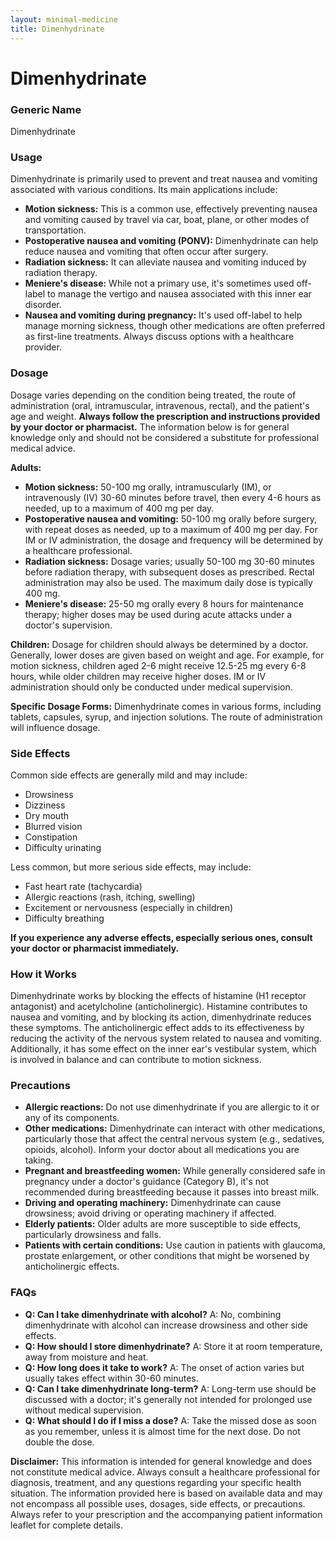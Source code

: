 ```yaml
---
layout: minimal-medicine
title: Dimenhydrinate
---
```


# Dimenhydrinate
### Generic Name
Dimenhydrinate

### Usage

Dimenhydrinate is primarily used to prevent and treat nausea and vomiting associated with various conditions. Its main applications include:

* **Motion sickness:**  This is a common use, effectively preventing nausea and vomiting caused by travel via car, boat, plane, or other modes of transportation.
* **Postoperative nausea and vomiting (PONV):** Dimenhydrinate can help reduce nausea and vomiting that often occur after surgery.
* **Radiation sickness:** It can alleviate nausea and vomiting induced by radiation therapy.
* **Meniere's disease:** While not a primary use, it's sometimes used off-label to manage the vertigo and nausea associated with this inner ear disorder.
* **Nausea and vomiting during pregnancy:**  It's used off-label to help manage morning sickness, though other medications are often preferred as first-line treatments.  Always discuss options with a healthcare provider.

### Dosage

Dosage varies depending on the condition being treated, the route of administration (oral, intramuscular, intravenous, rectal), and the patient's age and weight.  **Always follow the prescription and instructions provided by your doctor or pharmacist.**  The information below is for general knowledge only and should not be considered a substitute for professional medical advice.

**Adults:**

* **Motion sickness:** 50-100 mg orally, intramuscularly (IM), or intravenously (IV) 30-60 minutes before travel, then every 4-6 hours as needed, up to a maximum of 400 mg per day.
* **Postoperative nausea and vomiting:**  50-100 mg orally before surgery, with repeat doses as needed, up to a maximum of 400 mg per day.  For IM or IV administration, the dosage and frequency will be determined by a healthcare professional.
* **Radiation sickness:** Dosage varies; usually 50-100 mg 30-60 minutes before radiation therapy, with subsequent doses as prescribed.  Rectal administration may also be used.  The maximum daily dose is typically 400 mg.
* **Meniere's disease:** 25-50 mg orally every 8 hours for maintenance therapy; higher doses may be used during acute attacks under a doctor's supervision.

**Children:** Dosage for children should always be determined by a doctor.  Generally, lower doses are given based on weight and age.  For example, for motion sickness, children aged 2-6 might receive 12.5-25 mg every 6-8 hours, while older children may receive higher doses. IM or IV administration should only be conducted under medical supervision.

**Specific Dosage Forms:**  Dimenhydrinate comes in various forms, including tablets, capsules, syrup, and injection solutions. The route of administration will influence dosage.


### Side Effects

Common side effects are generally mild and may include:

* Drowsiness
* Dizziness
* Dry mouth
* Blurred vision
* Constipation
* Difficulty urinating

Less common, but more serious side effects, may include:

* Fast heart rate (tachycardia)
* Allergic reactions (rash, itching, swelling)
* Excitement or nervousness (especially in children)
* Difficulty breathing


**If you experience any adverse effects, especially serious ones, consult your doctor or pharmacist immediately.**


### How it Works

Dimenhydrinate works by blocking the effects of histamine (H1 receptor antagonist) and acetylcholine (anticholinergic).  Histamine contributes to nausea and vomiting, and by blocking its action, dimenhydrinate reduces these symptoms. The anticholinergic effect adds to its effectiveness by reducing the activity of the nervous system related to nausea and vomiting. Additionally, it has some effect on the inner ear's vestibular system, which is involved in balance and can contribute to motion sickness.


### Precautions

* **Allergic reactions:**  Do not use dimenhydrinate if you are allergic to it or any of its components.
* **Other medications:**  Dimenhydrinate can interact with other medications, particularly those that affect the central nervous system (e.g., sedatives, opioids, alcohol).  Inform your doctor about all medications you are taking.
* **Pregnant and breastfeeding women:** While generally considered safe in pregnancy under a doctor's guidance (Category B), it's not recommended during breastfeeding because it passes into breast milk.
* **Driving and operating machinery:** Dimenhydrinate can cause drowsiness; avoid driving or operating machinery if affected.
* **Elderly patients:**  Older adults are more susceptible to side effects, particularly drowsiness and falls.
* **Patients with certain conditions:**  Use caution in patients with glaucoma, prostate enlargement, or other conditions that might be worsened by anticholinergic effects.


### FAQs

* **Q: Can I take dimenhydrinate with alcohol?**  A: No, combining dimenhydrinate with alcohol can increase drowsiness and other side effects.
* **Q: How should I store dimenhydrinate?** A: Store it at room temperature, away from moisture and heat.
* **Q: How long does it take to work?** A:  The onset of action varies but usually takes effect within 30-60 minutes.
* **Q: Can I take dimenhydrinate long-term?** A: Long-term use should be discussed with a doctor; it's generally not intended for prolonged use without medical supervision.
* **Q: What should I do if I miss a dose?** A: Take the missed dose as soon as you remember, unless it is almost time for the next dose. Do not double the dose.


**Disclaimer:** This information is intended for general knowledge and does not constitute medical advice.  Always consult a healthcare professional for diagnosis, treatment, and any questions regarding your specific health situation.  The information provided here is based on available data and may not encompass all possible uses, dosages, side effects, or precautions.  Always refer to your prescription and the accompanying patient information leaflet for complete details.
